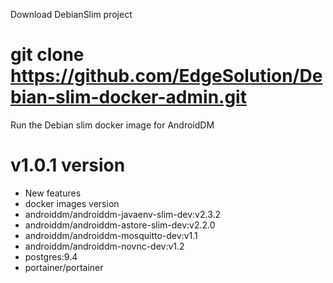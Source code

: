 Download DebianSlim project

# git clone https://github.com/EdgeSolution/Debian-slim-docker-admin.git

Run the Debian slim docker image for AndroidDM


# v1.0.1 version
 - New features
 - docker images version
  - androiddm/androiddm-javaenv-slim-dev:v2.3.2 
  - androiddm/androiddm-astore-slim-dev:v2.2.0
  - androiddm/androiddm-mosquitto-dev:v1.1
  - androiddm/androiddm-novnc-dev:v1.2
  - postgres:9.4
  - portainer/portainer
